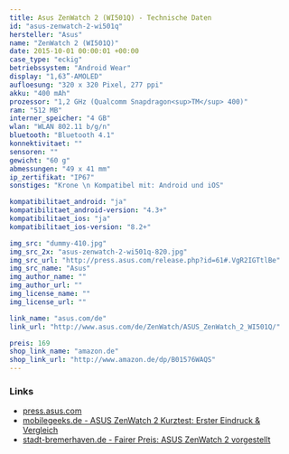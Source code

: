 ```yaml
---
title: Asus ZenWatch 2 (WI501Q) - Technische Daten
id: "asus-zenwatch-2-wi501q"
hersteller: "Asus"
name: "ZenWatch 2 (WI501Q)"
date: 2015-10-01 00:00:01 +00:00
case_type: "eckig"
betriebssystem: "Android Wear"
display: "1,63”-AMOLED"
aufloesung: "320 x 320 Pixel, 277 ppi"
akku: "400 mAh"
prozessor: "1,2 GHz (Qualcomm Snapdragon<sup>TM</sup> 400)"
ram: "512 MB"
interner_speicher: "4 GB"
wlan: "WLAN 802.11 b/g/n"
bluetooth: "Bluetooth 4.1"
konnektivitaet: ""
sensoren: ""
gewicht: "60 g"
abmessungen: "49 x 41 mm"
ip_zertifikat: "IP67"
sonstiges: "Krone \n Kompatibel mit: Android und iOS"

kompatibilitaet_android: "ja"
kompatibilitaet_android-version: "4.3+"
kompatibilitaet_ios: "ja"
kompatibilitaet_ios-version: "8.2+"

img_src: "dummy-410.jpg"
img_src_2x: "asus-zenwatch-2-wi501q-820.jpg"
img_src_url: "http://press.asus.com/release.php?id=61#.VgR2IGTtlBe"
img_src_name: "Asus"
img_author_name: ""
img_author_url: ""
img_license_name: ""
img_license_url: ""

link_name: "asus.com/de"
link_url: "http://www.asus.com/de/ZenWatch/ASUS_ZenWatch_2_WI501Q/"

preis: 169
shop_link_name: "amazon.de"
shop_link_url: "http://www.amazon.de/dp/B01576WAQS"
---
```


### Links
* [press.asus.com](http://press.asus.com/release.php?id=61#.VeDdH7ztlBc)
* [mobilegeeks.de - ASUS ZenWatch 2 Kurztest: Erster Eindruck & Vergleich](http://www.mobilegeeks.de/test/asus-zenwatch-2/)
* [stadt-bremerhaven.de - Fairer Preis: ASUS ZenWatch 2 vorgestellt](http://stadt-bremerhaven.de/fairer-preis-asus-zenwatch-2-vorgestellt/)
